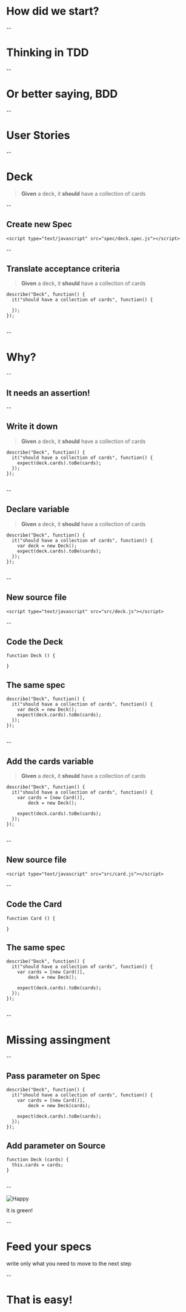 # How did we start?

--
# Thinking in TDD

--
# Or better saying, BDD

--
# User Stories

--
# Deck
> **Given** a deck, it **should** have a collection of cards

--
## Create new Spec

    <script type="text/javascript" src="spec/deck.spec.js"></script>

--
## Translate acceptance criteria
> **Given** a deck, it **should** have a collection of cards

    describe("Deck", function() {
      it("should have a collection of cards", function() {

      });
    });

<div class="fragment">
  <img src="slides/img/978-1-78216-720-4_02_01.png" alt="">
</div>

--
# Why?

--
## It needs an assertion!

--
## Write it down
> **Given** a deck, it **should** have a collection of cards

    describe("Deck", function() {
      it("should have a collection of cards", function() {
        expect(deck.cards).toBe(cards);
      });
    });

<div class="fragment">
  <img src="slides/img/978-1-78216-720-4_02_02.png" alt="">
</div>

--
## Declare variable
> **Given** a deck, it **should** have a collection of cards

    describe("Deck", function() {
      it("should have a collection of cards", function() {
        var deck = new Deck();
        expect(deck.cards).toBe(cards);
      });
    });

<div class="fragment">
  <img src="slides/img/978-1-78216-720-4_02_03.png" alt="">
</div>

--
## New source file

    <script type="text/javascript" src="src/deck.js"></script>

--
## Code the Deck

    function Deck () {

    }

## The same spec

    describe("Deck", function() {
      it("should have a collection of cards", function() {
        var deck = new Deck();
        expect(deck.cards).toBe(cards);
      });
    });

<div class="fragment">
  <img src="slides/img/978-1-78216-720-4_02_04.png" alt="">
</div>

--
## Add the cards variable
> **Given** a deck, it **should** have a collection of cards

    describe("Deck", function() {
      it("should have a collection of cards", function() {
        var cards = [new Card()],
            deck = new Deck();

        expect(deck.cards).toBe(cards);
      });
    });

<div class="fragment">
  <img src="slides/img/978-1-78216-720-4_02_05.png" alt="">
</div>

--
## New source file

    <script type="text/javascript" src="src/card.js"></script>

--
## Code the Card

    function Card () {

    }

## The same spec

    describe("Deck", function() {
      it("should have a collection of cards", function() {
        var cards = [new Card()],
            deck = new Deck();

        expect(deck.cards).toBe(cards);
      });
    });

<div class="fragment">
  <img src="slides/img/978-1-78216-720-4_02_06.png" alt="">
</div>

--
# Missing assingment

--
## Pass parameter on Spec

    describe("Deck", function() {
      it("should have a collection of cards", function() {
        var cards = [new Card()],
            deck = new Deck(cards);

        expect(deck.cards).toBe(cards);
      });
    });

## Add parameter on Source

    function Deck (cards) {
      this.cards = cards;
    }

<div class="fragment">
  <img src="slides/img/978-1-78216-720-4_02_07.png" alt="">
</div>

--

![Happy](slides/img/happy.png)

It is green!

--
# Feed your specs
write only what you need to move to the next step

--
# That is easy!
